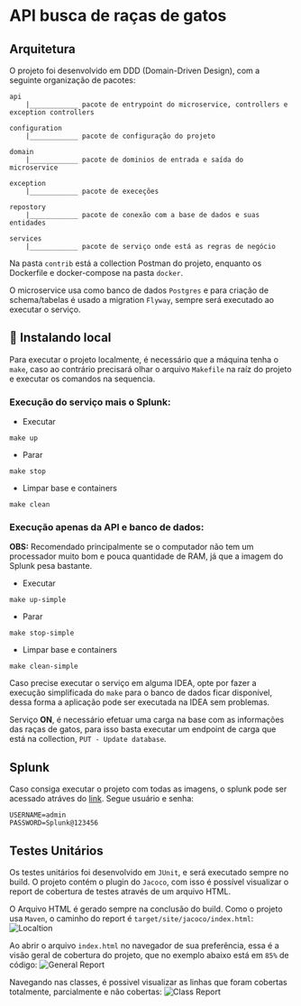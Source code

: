 # API busca de raças de gatos

## Arquitetura

O projeto foi desenvolvido em DDD (Domain-Driven Design), com a seguinte organização de pacotes:

````
api
    |____________ pacote de entrypoint do microservice, controllers e exception controllers
    
configuration
    |____________ pacote de configuração do projeto
    
domain
    |____________ pacote de dominios de entrada e saída do microservice
    
exception
    |____________ pacote de execeções
    
repostory
    |____________ pacote de conexão com a base de dados e suas entidades
    
services
    |____________ pacote de serviço onde está as regras de negócio
````

Na pasta `contrib` está a collection Postman do projeto, enquanto os Dockerfile e docker-compose na pasta `docker`.

O microservice usa como banco de dados `Postgres` e para criação de schema/tabelas é usado a migration `Flyway`,
sempre será executado ao executar o serviço.

## 🔧 Instalando local

Para executar o projeto localmente, é necessário que a máquina tenha o `make`, caso ao contrário precisará 
olhar o arquivo `Makefile` na raíz do projeto e executar os comandos na sequencia.

### Execução do serviço mais o Splunk:
* Executar
````
make up
````
* Parar
````
make stop
````
* Limpar base e containers
````
make clean
````


### Execução apenas da API e banco de dados:
**OBS:** Recomendado principalmente se o computador não tem um processador muito bom e pouca quantidade de RAM, já que a imagem do Splunk pesa bastante.
* Executar
````
make up-simple
````
* Parar
````
make stop-simple
````
* Limpar base e containers
````
make clean-simple
````

Caso precise executar o serviço em alguma IDEA, opte por fazer a execução simplificada do `make` para o banco de dados ficar disponível,
dessa forma a aplicação pode ser executada na IDEA sem problemas.


Serviço **ON**, é necessário efetuar uma carga na base com as informações das raças de gatos, para isso basta executar
um endpoint de carga que está na collection, `PUT - Update database`.

## Splunk
Caso consiga executar o projeto com todas as imagens, o splunk pode ser acessado atráves do [link](http://localhost:8000).
Segue usuário e senha:
````
USERNAME=admin
PASSWORD=Splunk@123456
````

## Testes Unitários
Os testes unitários foi desenvolvido em `JUnit`, e será executado sempre no build.
O projeto contém o plugin do `Jacoco`, com isso é possível visualizar o report de cobertura de testes através de um arquivo HTML.

O Arquivo HTML é gerado sempre na conclusão do build. Como o projeto usa `Maven`, o caminho do report é `target/site/jacoco/index.html`:
<image src="contrib/images/report3.PNG" alt="Localtion">

Ao abrir o arquivo `index.html` no navegador de sua preferência, essa é a visão geral de cobertura do projeto, que no exemplo abaixo 
está em `85%` de código:
<image src="contrib/images/report1.PNG" alt="General Report">

Navegando nas classes, é possivel visualizar as linhas que foram cobertas totalmente, parcialmente e não cobertas:
<image src="contrib/images/report2.PNG" alt="Class Report">